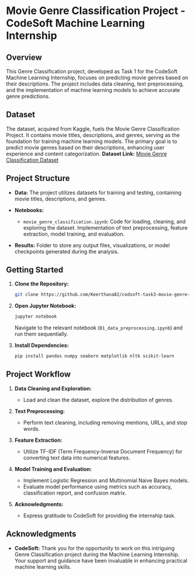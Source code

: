 # Movie Genre Classification Project - CodeSoft Machine Learning Internship



## Overview

This Genre Classification project, developed as Task 1 for the CodeSoft Machine Learning Internship, focuses on predicting movie genres based on their descriptions. The project includes data cleaning, text preprocessing, and the implementation of machine learning models to achieve accurate genre predictions.

## Dataset
The dataset, acquired from Kaggle, fuels the Movie Genre Classification Project. It contains movie titles, descriptions, and genres, serving as the foundation for training machine learning models. The primary goal is to predict movie genres based on their descriptions, enhancing user experience and content categorization.
**Dataset Link:** [Movie Genre Classification Dataset](https://www.kaggle.com/datasets/hijest/genre-classification-dataset-imdb)

## Project Structure

- **Data:** The project utilizes datasets for training and testing, containing movie titles, descriptions, and genres.

- **Notebooks:** 
  - `movie_genre_classification.ipynb`: Code for loading, cleaning, and exploring the dataset. Implementation of text preprocessing, feature extraction, model training, and evaluation.

- **Results:** Folder to store any output files, visualizations, or model checkpoints generated during the analysis.

## Getting Started

1. **Clone the Repository:**
   ```bash
   git clone https://github.com/Keerthana82/codsoft-task3-movie-genre-classification.git
   ```

2. **Open Jupyter Notebook:**
   ```bash
   jupyter notebook
   ```
   Navigate to the relevant notebook (`01_data_preprocessing.ipynb`) and run them sequentially.

3. **Install Dependencies:**
   ```bash
   pip install pandas numpy seaborn matplotlib nltk scikit-learn
   ```

## Project Workflow

1. **Data Cleaning and Exploration:**
   - Load and clean the dataset, explore the distribution of genres.

2. **Text Preprocessing:**
   - Perform text cleaning, including removing mentions, URLs, and stop words.

3. **Feature Extraction:**
   - Utilize TF-IDF (Term Frequency-Inverse Document Frequency) for converting text data into numerical features.

4. **Model Training and Evaluation:**
   - Implement Logistic Regression and Multinomial Naive Bayes models.
   - Evaluate model performance using metrics such as accuracy, classification report, and confusion matrix.

5. **Acknowledgments:**
   - Express gratitude to CodeSoft for providing the internship task.

## Acknowledgments

- **CodeSoft:** Thank you for the opportunity to work on this intriguing Genre Classification project during the Machine Learning Internship. Your support and guidance have been invaluable in enhancing practical machine learning skills.

